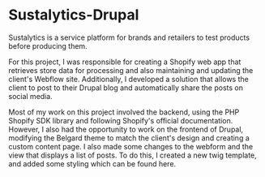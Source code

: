 # Sustalytics-Drupal
Sustalytics is a service platform for brands and retailers to test products before producing them. 

For this project, I was responsible for creating a Shopify web app that retrieves store data for processing and also maintaining and updating the client's Webflow site. Additionally, I developed a solution that allows the client to post to their Drupal blog and automatically share the posts on social media.

Most of my work on this project involved the backend, using the PHP Shopify SDK library and following Shopify's official documentation. However, I also had the opportunity to work on the frontend of Drupal, modifying the Belgard theme to match the client's design and creating a custom content page. I also made some changes to the webform and the view that displays a list of posts. To do this, I created a new twig template, and added some styling which can be found here. 
